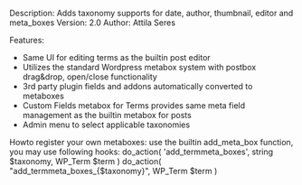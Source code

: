 Description: Adds taxonomy supports for date, author, thumbnail, editor and meta_boxes
Version: 2.0
Author: Attila Seres

Features:
- Same UI for editing terms as the builtin post editor
- Utilizes the standard Wordpress metabox system with postbox drag&drop, open/close functionality
- 3rd party plugin fields and addons automatically converted to metaboxes
- Custom Fields metabox for Terms provides same meta field management as the builtin metabox for posts
- Admin menu to select applicable taxonomies

Howto register your own metaboxes:
use the builtin add_meta_box function, you may use following hooks:
do_action( 'add_termmeta_boxes', string $taxonomy, WP_Term $term )
do_action( "add_termmeta_boxes_{$taxonomy}", WP_Term $term )
